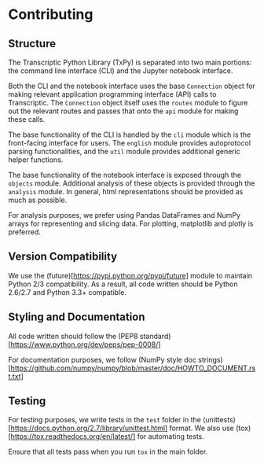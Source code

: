 # Contributing

## Structure
The Transcriptic Python Library (TxPy) is separated into two main portions: the command line interface (CLI) and the
Jupyter notebook interface.

Both the CLI and the notebook interface uses the base `Connection` object for making relevant application programming
 interface (API) calls to Transcriptic.
The `Connection` object itself uses the `routes` module to figure out the relevant routes and passes that onto the `api`
module for making these calls.

The base functionality of the CLI is handled by the `cli` module which is the front-facing interface for users. The
`english` module provides autoprotocol parsing functionalities, and the `util` module provides additional generic helper functions.

The base functionality of the notebook interface is exposed through the `objects` module. Additional analysis of these
 objects is provided through the `analysis` module. In general, html representations should be provided as much as possible.

For analysis purposes, we prefer using Pandas DataFrames and NumPy arrays for representing and slicing data. For plotting,
matplotlib and plotly is preferred.


## Version Compatibility
We use the (future)[https://pypi.python.org/pypi/future] module to maintain Python 2/3 compatibility. As a result, all
code written should be Python 2.6/2.7 and Python 3.3+ compatible.

## Styling and Documentation
All code written should follow the (PEP8 standard)[https://www.python.org/dev/peps/pep-0008/]

For documentation purposes, we follow (NumPy style doc strings)[https://github.com/numpy/numpy/blob/master/doc/HOWTO_DOCUMENT.rst.txt]


## Testing
For testing purposes, we write tests in the `test` folder in the (unittests)[https://docs.python.org/2.7/library/unittest.html]
format. We also use (tox)[https://tox.readthedocs.org/en/latest/] for automating tests.

Ensure that all tests pass when you run `tox` in the main folder.